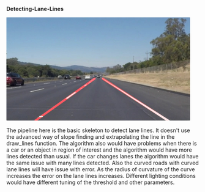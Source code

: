 **Detecting-Lane-Lines**

<img src="laneLines_thirdPass.jpg" width="480" alt="Combined Image" />

The pipeline here is the basic skeleton to detect lane lines. It doesn't use the advanced way of slope finding and extrapolating the line in the draw_lines function. The algorithm also would have problems when there is a car or an object in region of interest and the algorithm would have more lines detected than usual. If the car changes lanes the algorithm would have the same issue with many lines detected. Also the curved roads with curved lane lines will have issue with error. As the radius of curvature of the curve increases the error on the lane lines increases. Different lighting conditions would have different tuning of the threshold and other parameters.
